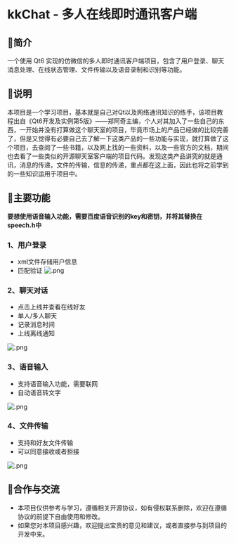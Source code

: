 # kkChat - 多人在线即时通讯客户端
## 📖简介

一个使用 Qt6 实现的仿微信的多人即时通讯客户端项目，包含了用户登录、聊天消息处理、在线状态管理、文件传输以及语音录制和识别等功能。
## 🤯说明
本项目是一个学习项目，基本就是自己对Qt以及网络通讯知识的练手，该项目教程出自《Qt6开发及实例第5版》——郑阿奇主编，个人对其加入了一些自己的东西，一开始并没有打算做这个聊天室的项目，毕竟市场上的产品已经做的比较完善了，但是又觉得有必要自己去了解一下这类产品的一些功能与实现，就打算做了这个项目，去查阅了一些书籍，以及网上找的一些资料，以及一些官方的文档，期间也去看了一些类似的开源聊天室客户端的项目代码。发现这类产品讲究的就是通讯，消息的传递，文件的传输，信息的传递，重点都在这上面，因此也将之前学到的一些知识运用于项目中。


## 👾主要功能
**要想使用语音输入功能，需要百度语音识别的key和密钥，并将其替换在speech.h中**
### 1、用户登录
* xml文件存储用户信息
* 匹配验证
![.png](https://s2.loli.net/2024/07/19/A1H96mweyP7oqYS.png)
### 2、聊天对话
* 点击上线并查看在线好友
* 单人/多人聊天
* 记录消息时间
* 上线离线通知  

![.png](https://s2.loli.net/2024/07/19/ecUvwaQXyuRO75N.png)
### 3、语音输入
* 支持语音输入功能，需要联网
* 自动语音转文字  
 
![.png](https://s2.loli.net/2024/07/19/zcpXTYG3kIyiU84.png)
### 4、文件传输
* 支持和好友文件传输
* 可以同意接收或者拒接  

![.png](https://s2.loli.net/2024/07/19/vF2x37r9acTfiUL.png)

## 🍺合作与交流
* 本项目仅供参考与学习，遵循相关开源协议，如有侵权联系删除，欢迎在遵循协议的前提下自由使用和修改。
* 如果您对本项目感兴趣，欢迎提出宝贵的意见和建议，或者直接参与到项目的开发中来。
